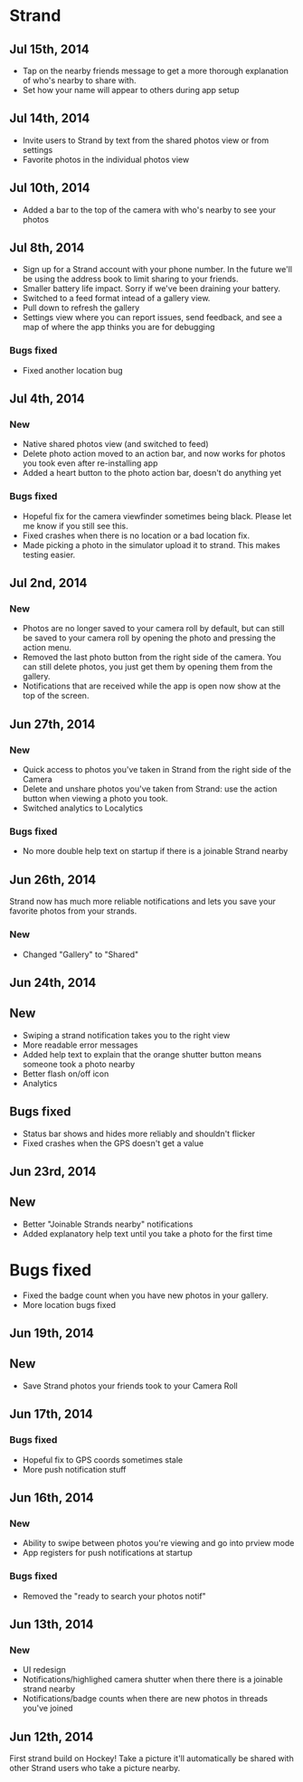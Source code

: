 # Strand

## Jul 15th, 2014

- Tap on the nearby friends message to get a more thorough explanation of who's nearby to share with.
- Set how your name will appear to others during app setup

## Jul 14th, 2014

- Invite users to Strand by text from the shared photos view or from settings
- Favorite photos in the individual photos view

## Jul 10th, 2014

- Added a bar to the top of the camera with who's nearby to see your photos

## Jul 8th, 2014

- Sign up for a Strand account with your phone number.  In the future we'll be using the address book to limit sharing to your friends.
- Smaller battery life impact.  Sorry if we've been draining your battery.
- Switched to a feed format intead of a gallery view.
- Pull down to refresh the gallery
- Settings view where you can report issues, send feedback, and see a map of where the app thinks you are for debugging

### Bugs fixed

- Fixed another location bug

## Jul 4th, 2014

### New

- Native shared photos view (and switched to feed)
- Delete photo action moved to an action bar, and now works for photos you took even after re-installing app
- Added a heart button to the photo action bar, doesn't do anything yet

### Bugs fixed

- Hopeful fix for the camera viewfinder sometimes being black.  Please let me know if you still see this.
- Fixed crashes when there is no location or a bad location fix.
- Made picking a photo in the simulator upload it to strand.  This makes testing easier.

## Jul 2nd, 2014

### New

- Photos are no longer saved to your camera roll by default, but can still be saved to your camera roll by opening the photo and pressing the action menu.
- Removed the last photo button from the right side of the camera.  You can still delete photos, you just get them by opening them from the gallery.
- Notifications that are received while the app is open now show at the top of the screen.

## Jun 27th, 2014

### New

- Quick access to photos you've taken in Strand from the right side of the Camera
- Delete and unshare photos you've taken from Strand: use the action button when viewing a photo you took.
- Switched analytics to Localytics

### Bugs fixed

- No more double help text on startup if there is a joinable Strand nearby

## Jun 26th, 2014

Strand now has much more reliable notifications and lets you save your favorite photos from your strands.

### New

- Changed "Gallery" to "Shared"

## Jun 24th, 2014

## New

- Swiping a strand notification takes you to the right view
- More readable error messages
- Added help text to explain that the orange shutter button means someone took a photo nearby
- Better flash on/off icon
- Analytics

## Bugs fixed

- Status bar shows and hides more reliably and shouldn't flicker
- Fixed crashes when the GPS doesn't get a value

## Jun 23rd, 2014

## New

- Better "Joinable Strands nearby" notifications
- Added explanatory help text until you take a photo for the first time

# Bugs fixed

- Fixed the badge count when you have new photos in your gallery.
- More location bugs fixed

## Jun 19th, 2014

## New

- Save Strand photos your friends took to your Camera Roll

## Jun 17th, 2014

### Bugs fixed

- Hopeful fix to GPS coords sometimes stale
- More push notification stuff

## Jun 16th, 2014

### New

- Ability to swipe between photos you're viewing and go into prview mode
- App registers for push notifications at startup

### Bugs fixed

- Removed the "ready to search your photos notif"

## Jun 13th, 2014

### New

- UI redesign
- Notifications/highlighed camera shutter when there there is a joinable strand nearby
- Notifications/badge counts when there are new photos in threads you've joined

## Jun 12th, 2014

First strand build on Hockey!  Take a picture it'll automatically be shared with other Strand users who take a picture nearby.



